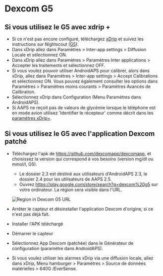 # Dexcom G5

## Si vous utilisez le G5 avec xdrip +

-   Si ce n'est pas encore configuré, téléchargez [xDrip](https://github.com/NightscoutFoundation/xDrip) et suivez les instructions sur Nightscout ([G5](http://www.nightscout.info/wiki/welcome/nightscout-with-xdrip-and-dexcom-share-wireless/xdrip-with-g5-support)).
-   Dans xDrip allez dans Paramètres > Inter-app settings > Diffusion Locale et sélectionnez ON.
-   Dans xDrip allez dans Paramètres > Paramètres Inter applications > Accepter les traitements et sélectionnez OFF.
-   Si vous voulez pouvoir utiliser AndroidAPS pour calibrer, alors dans xDrip, allez dans Paramètres > Inter-app settings > Accept Calibrations et sélectionnez ON. Vous pouvez également consulter les options dans Paramètres > Paramètres moins courants > Paramètres Avancés de Calibration.
-   Sélectionnez xDrip dans Configuration (Menu Paramètres dans AndroidAPS).
-   Si AAPS ne reçoit pas de valeurs de glycémie lorsque le téléphone est en mode avion utilisez 'Identifier le récepteur' comme décrit dans les [paramètres xDrip+](../Configuration/xdrip.md).

## Si vous utilisez le G5 avec l'application Dexcom patché

-   Téléchargez l'apk de <https://github.com/dexcomapp/dexcomapp>, et choisissez la version qui correspond à vos besoins (version mg/dl ou mmol/l, G5).

    -   Le dossier 2.3 est destiné aux utilisateurs d'AndroidAPS 2.3, le dossier 2.4 pour les utilisateurs de AAPS 2.5.
    -   Ouvrez <https://play.google.com/store/search?q=dexcom%20g5> sur votre ordinateur. La région sera visible dans l'URL.

    ![Region in Dexcom G5 URL](../images/DexcomG5regionURL.PNG)

-   Arrêter le capteur et désinstaller l'application Dexcom d'origine, si ce n'est pas déjà fait.

-   Installer l'APK téléchargé

-   Démarrer le capteur

-   Sélectionnez App Dexcom (patchée) dans le Générateur de configuration (paramètre dans AndroidAPS).

-   Si vous voulez utiliser les alarmes xDrip via une diffusion locale, allez dans xDrip, Menu hamburger > Paramètres > Source de données matérielles > 640G /EverSense.
